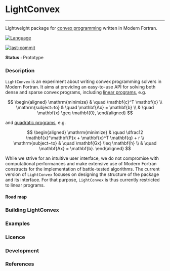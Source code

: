 # LightConvex

---

Lightweight package for [convex programming](https://en.wikipedia.org/wiki/Convex_optimization) written in Modern Fortran.

[![Language](https://img.shields.io/badge/-Fortran-734f96?logo=fortran&logoColor=white)](https://github.com/topics/fortran)
<!-- [![GitHub release](https://img.shields.io/github/release/loiseaujc/LightConvex.svg)](https://github.com/loiseaujc/LightConvex/releases/latest) -->
<!-- [![Build Status](https://github.com/loiseaujc/LightConvex/actions/workflows/ci.yml/badge.svg)](https://github.com/loiseaujc/LightConvex/actions) -->
<!-- [![codecov](https://codecov.io/gh/loiseaujc/LightConvex/branch/main/graph/badge.svg)](https://codecov.io/gh/loiseaujc/LightConvex) -->
[![last-commit](https://img.shields.io/github/last-commit/loiseaujc/LightConvex)](https://github.com/loiseaujc/LightConvex/commits/main)

**Status :** Prototype

### Description

`LightConvex` is an experiment about writing convex programming solvers in Modern Fortran. It aims at providing an easy-to-use API for solving both dense and sparse convex programs, including [linear programs](https://en.wikipedia.org/wiki/Linear_programming), e.g.

$$
\begin{aligned}
    \mathrm{minimize}   &   \quad   \mathbf{c}^T \mathbf{x} \\
    \mathrm{subject~to} &   \quad   \mathbf{Ax} = \mathbf{b} \\
                        &   \quad   \mathbf{x} \geq \mathbf{0},
\end{aligned}
$$

and [quadratic programs](https://en.wikipedia.org/wiki/Quadratic_programming), e.g.

$$
\begin{aligned}
    \mathrm{minimize}   &   \quad   \dfrac12 \mathbf{x}^\mathbf{P}x + \mathbf{x}^T \mathbf{q} + r \\
    \mathrm{subject~to} &   \quad   \mathbf{Gx} \leq \mathbf{h} \\
                        &   \quad   \mathbf{Ax} = \mathbf{b}.
\end{aligned}
$$

While we strive for an intuitive user interface, we do not compromise with computational performances and make extensive use of Modern Fortran constructs for the implementation of battle-tested algorithms. The current version of `LightConvex` focuses on designing the structure of the package and its interface. For that purpose, `LightConvex` is thus currently restricted to linear programs.

#### Road map

### Building LightConvex

### Examples

### Licence

### Development

### References
